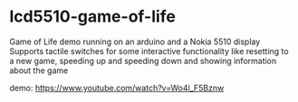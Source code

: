 lcd5510-game-of-life
====================

Game of Life demo running on an arduino and a Nokia 5510 display
Supports tactile switches for some interactive functionality like resetting to a new game, speeding up and speeding down and showing information about the game

demo: https://www.youtube.com/watch?v=Wo4l_F5Bznw
